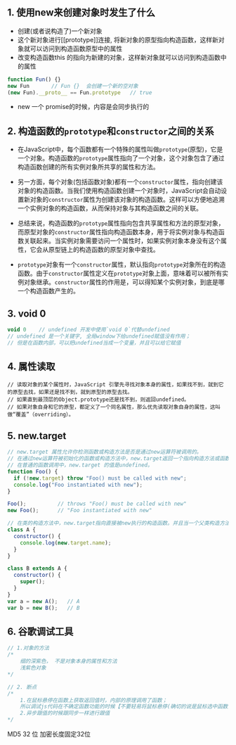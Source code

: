## 1. 使用new来创建对象时发生了什么

* 创建(或者说构造了)一个新对象
* 这个新对象进行[[prototype]]连接, 将新对象的原型指向构造函数，这样新对象就可以访问到构造函数原型中的属性
* 改变构造函数this 的指向为新建的对象，这样新对象就可以访问到构造函数中的属性

```javascript
function Fun() {}
new Fun       // Fun {}  会创建一个新的空对象
(new Fun).__proto__ == Fun.prototype   // true 
```

*  new 一个 promise的时候，内容是会同步执行的

## 2. 构造函数的`prototype`和`constructor`之间的关系

* 在JavaScript中，每个函数都有一个特殊的属性叫做`prototype`(原型)，它是一个对象。构造函数的`prototype`属性指向了一个对象，这个对象包含了通过构造函数创建的所有实例对象所共享的属性和方法。

* 另一方面，每个对象(包括函数对象)都有一个`constructor`属性，指向创建该对象的构造函数。当我们使用构造函数创建一个对象时，JavaScript会自动设置新对象的`constructor`属性为创建该对象的构造函数。这样可以方便地追溯一个实例对象的构造函数，从而保持对象与其构造函数之间的关联。

* 总结来说，构造函数的`prototype`属性指向包含共享属性和方法的原型对象，而原型对象的`constructor`属性指向构造函数本身，用于将实例对象与构造函数关联起来。当实例对象需要访问一个属性时，如果实例对象本身没有这个属性，它会从原型链上的构造函数的原型对象中查找。

* `prototype`对象有一个`constructor`属性，默认指向`prototype`对象所在的构造函数。由于`constructor`属性定义在`prototype`对象上面，意味着可以被所有实例对象继承。`constructor`属性的作用是，可以得知某个实例对象，到底是哪一个构造函数产生的。

## 3. void 0

```javascript
void 0    // undefined 开发中使用`void 0`代替undefined
// undefined 是一个关键字, 全局window下给undefined赋值没有作用；
// 但是在函数内部，可以把undefined当成一个变量，并且可以给它赋值
```

## 4. 属性读取

```javascrip
// 读取对象的某个属性时，JavaScript 引擎先寻找对象本身的属性，如果找不到，就到它的原型去找，如果还是找不到，就到原型的原型去找。
// 如果直到最顶层的Object.prototype还是找不到，则返回undefined。
// 如果对象自身和它的原型，都定义了一个同名属性，那么优先读取对象自身的属性，这叫做“覆盖”（overriding）。
```

## 5. new.target

```javascript
// new.target 属性允许你检测函数或构造方法是否是通过new运算符被调用的。
// 在通过new运算符被初始化的函数或构造方法中，new.target返回一个指向构造方法或函数的引用。
// 在普通的函数调用中，new.target 的值是undefined。
function Foo() {
  if (!new.target) throw "Foo() must be called with new";
  console.log("Foo instantiated with new");
}

Foo();          // throws "Foo() must be called with new"
new Foo();      // "Foo instantiated with new"

// 在类的构造方法中，new.target指向直接被new执行的构造函数。并且当一个父类构造方法在子类构造方法中被调用时，情况与之相同。
class A {
  constructor() {
    console.log(new.target.name);
  }
}

class B extends A {
  constructor() {
    super();
  }
}
var a = new A();   // A
var b = new B();   // B
```

## 6. 谷歌调试工具 

```javascript
// 1.对象的方法
/* 
	细的深紫色， 不是对象本身的属性和方法
	浅紫色对象
*/

// 2. 断点
/*
	1.在鼠标悬停在函数上获取返回值时，内部的原理调用了函数；
	所以调试js代码在不确定函数功能的时候【不要轻易将鼠标悬停(确切的说是鼠标选中函数，然后悬停)在函数上获取其返回值（禁忌）】
	2.异步跟值的时候跟同步一样进行跟值
*/
```

MD5 32 位  加密长度固定32位
